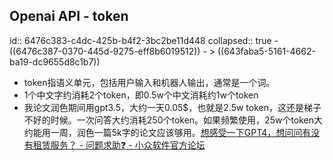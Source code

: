 ## Openai API - token
id:: 6476c383-c4dc-425b-b4f2-3bc2be11d448
collapsed:: true
	- ((6476c387-0370-445d-9275-eff8b6019512))
		- > ((643faba5-5161-4662-ba19-dc9655d8c1b7))
- token指语义单元，包括用户输入和机器人输出，通常是一个词。
- 1个中文字约消耗2个token，即0.5w个中文消耗约1w个token
- 我论文润色期间用gpt3.5，大约一天0.05$，也就是2.5w token，这还是梯子不好的时候。一次问答大约消耗250个token。如果频繁使用，25w个token大约能用一周，润色一篇5k字的论文应该够用。[想感受一下GPT4，想问问有没有租赁服务？ - 问题求助❓ - 小众软件官方论坛](https://meta.appinn.net/t/topic/41978/3)